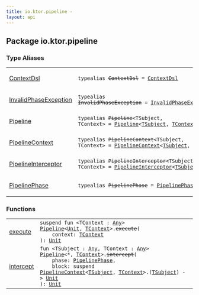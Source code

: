 ```yaml
---
title: io.ktor.pipeline - 
layout: api
---
```




## Package io.ktor.pipeline

### Type Aliases

<table class="api-docs-table">
<tbody>
<tr>
<td markdown="1">

<a href="-context-dsl.html">ContextDsl</a>


</td>
<td markdown="1">
<div class="signature"><code><span class="keyword">typealias </span><s><span class="identifier">ContextDsl</span></s>&nbsp;<span class="symbol">=</span>&nbsp;<a href="../io.ktor.util.pipeline/-context-dsl/index.html"><span class="identifier">ContextDsl</span></a></code></div>

</td>
</tr>
<tr>
<td markdown="1">

<a href="-invalid-phase-exception.html">InvalidPhaseException</a>


</td>
<td markdown="1">
<div class="signature"><code><span class="keyword">typealias </span><s><span class="identifier">InvalidPhaseException</span></s>&nbsp;<span class="symbol">=</span>&nbsp;<a href="../io.ktor.util.pipeline/-invalid-phase-exception/index.html"><span class="identifier">InvalidPhaseException</span></a></code></div>

</td>
</tr>
<tr>
<td markdown="1">

<a href="-pipeline.html">Pipeline</a>


</td>
<td markdown="1">
<div class="signature"><code><span class="keyword">typealias </span><s><span class="identifier">Pipeline</span></s><span class="symbol">&lt;</span><span class="identifier">TSubject</span><span class="symbol">, </span><span class="identifier">TContext</span><span class="symbol">&gt;</span>&nbsp;<span class="symbol">=</span>&nbsp;<a href="../io.ktor.util.pipeline/-pipeline/index.html"><span class="identifier">Pipeline</span></a><span class="symbol">&lt;</span><a href="-pipeline.html#TSubject"><span class="identifier">TSubject</span></a><span class="symbol">,</span>&nbsp;<a href="-pipeline.html#TContext"><span class="identifier">TContext</span></a><span class="symbol">&gt;</span></code></div>

</td>
</tr>
<tr>
<td markdown="1">

<a href="-pipeline-context.html">PipelineContext</a>


</td>
<td markdown="1">
<div class="signature"><code><span class="keyword">typealias </span><s><span class="identifier">PipelineContext</span></s><span class="symbol">&lt;</span><span class="identifier">TSubject</span><span class="symbol">, </span><span class="identifier">TContext</span><span class="symbol">&gt;</span>&nbsp;<span class="symbol">=</span>&nbsp;<a href="../io.ktor.util.pipeline/-pipeline-context/index.html"><span class="identifier">PipelineContext</span></a><span class="symbol">&lt;</span><a href="-pipeline-context.html#TSubject"><span class="identifier">TSubject</span></a><span class="symbol">,</span>&nbsp;<a href="-pipeline-context.html#TContext"><span class="identifier">TContext</span></a><span class="symbol">&gt;</span></code></div>

</td>
</tr>
<tr>
<td markdown="1">

<a href="-pipeline-interceptor.html">PipelineInterceptor</a>


</td>
<td markdown="1">
<div class="signature"><code><span class="keyword">typealias </span><s><span class="identifier">PipelineInterceptor</span></s><span class="symbol">&lt;</span><span class="identifier">TSubject</span><span class="symbol">, </span><span class="identifier">TContext</span><span class="symbol">&gt;</span>&nbsp;<span class="symbol">=</span>&nbsp;<a href="../io.ktor.util.pipeline/-pipeline-interceptor.html"><span class="identifier">PipelineInterceptor</span></a><span class="symbol">&lt;</span><a href="-pipeline-interceptor.html#TSubject"><span class="identifier">TSubject</span></a><span class="symbol">,</span>&nbsp;<a href="-pipeline-interceptor.html#TContext"><span class="identifier">TContext</span></a><span class="symbol">&gt;</span></code></div>

</td>
</tr>
<tr>
<td markdown="1">

<a href="-pipeline-phase.html">PipelinePhase</a>


</td>
<td markdown="1">
<div class="signature"><code><span class="keyword">typealias </span><s><span class="identifier">PipelinePhase</span></s>&nbsp;<span class="symbol">=</span>&nbsp;<a href="../io.ktor.util.pipeline/-pipeline-phase/index.html"><span class="identifier">PipelinePhase</span></a></code></div>

</td>
</tr>
</tbody>
</table>

### Functions

<table class="api-docs-table">
<tbody>
<tr>
<td markdown="1">

<a href="execute.html">execute</a>


</td>
<td markdown="1">
<div class="signature"><code><span class="keyword">suspend</span> <span class="keyword">fun </span><span class="symbol">&lt;</span><span class="identifier">TContext</span>&nbsp;<span class="symbol">:</span>&nbsp;<a href="https://kotlinlang.org/api/latest/jvm/stdlib/kotlin/-any/index.html"><span class="identifier">Any</span></a><span class="symbol">&gt;</span> <a href="-pipeline.html"><span class="identifier">Pipeline</span></a><span class="symbol">&lt;</span><a href="https://kotlinlang.org/api/latest/jvm/stdlib/kotlin/-unit/index.html"><span class="identifier">Unit</span></a><span class="symbol">,</span>&nbsp;<a href="execute.html#TContext"><span class="identifier">TContext</span></a><span class="symbol">&gt;</span><span class="symbol">.</span><s><span class="identifier">execute</span></s><span class="symbol">(</span><br/>&nbsp;&nbsp;&nbsp;&nbsp;<span class="parameterName" id="io.ktor.pipeline$execute(io.ktor.util.pipeline.Pipeline((kotlin.Unit, io.ktor.pipeline.execute.TContext)), io.ktor.pipeline.execute.TContext)/context">context</span><span class="symbol">:</span>&nbsp;<a href="execute.html#TContext"><span class="identifier">TContext</span></a><br/><span class="symbol">)</span><span class="symbol">: </span><a href="https://kotlinlang.org/api/latest/jvm/stdlib/kotlin/-unit/index.html"><span class="identifier">Unit</span></a></code></div>

</td>
</tr>
<tr>
<td markdown="1">

<a href="intercept.html">intercept</a>


</td>
<td markdown="1">
<div class="signature"><code><span class="keyword">fun </span><span class="symbol">&lt;</span><span class="identifier">TSubject</span>&nbsp;<span class="symbol">:</span>&nbsp;<a href="https://kotlinlang.org/api/latest/jvm/stdlib/kotlin/-any/index.html"><span class="identifier">Any</span></a><span class="symbol">, </span><span class="identifier">TContext</span>&nbsp;<span class="symbol">:</span>&nbsp;<a href="https://kotlinlang.org/api/latest/jvm/stdlib/kotlin/-any/index.html"><span class="identifier">Any</span></a><span class="symbol">&gt;</span> <a href="-pipeline.html"><span class="identifier">Pipeline</span></a><span class="symbol">&lt;</span><span class="identifier">*</span><span class="symbol">,</span>&nbsp;<a href="intercept.html#TContext"><span class="identifier">TContext</span></a><span class="symbol">&gt;</span><span class="symbol">.</span><s><span class="identifier">intercept</span></s><span class="symbol">(</span><br/>&nbsp;&nbsp;&nbsp;&nbsp;<span class="parameterName" id="io.ktor.pipeline$intercept(io.ktor.util.pipeline.Pipeline((kotlin.Any, io.ktor.pipeline.intercept.TContext)), io.ktor.util.pipeline.PipelinePhase, kotlin.SuspendFunction2((io.ktor.util.pipeline.PipelineContext((io.ktor.pipeline.intercept.TSubject, io.ktor.pipeline.intercept.TContext)), , kotlin.Unit)))/phase">phase</span><span class="symbol">:</span>&nbsp;<a href="-pipeline-phase.html"><span class="identifier">PipelinePhase</span></a><span class="symbol">, </span><br/>&nbsp;&nbsp;&nbsp;&nbsp;<span class="parameterName" id="io.ktor.pipeline$intercept(io.ktor.util.pipeline.Pipeline((kotlin.Any, io.ktor.pipeline.intercept.TContext)), io.ktor.util.pipeline.PipelinePhase, kotlin.SuspendFunction2((io.ktor.util.pipeline.PipelineContext((io.ktor.pipeline.intercept.TSubject, io.ktor.pipeline.intercept.TContext)), , kotlin.Unit)))/block">block</span><span class="symbol">:</span>&nbsp;<span class="keyword">suspend </span><a href="-pipeline-context.html"><span class="identifier">PipelineContext</span></a><span class="symbol">&lt;</span><a href="intercept.html#TSubject"><span class="identifier">TSubject</span></a><span class="symbol">,</span>&nbsp;<a href="intercept.html#TContext"><span class="identifier">TContext</span></a><span class="symbol">&gt;</span><span class="symbol">.</span><span class="symbol">(</span><a href="intercept.html#TSubject"><span class="identifier">TSubject</span></a><span class="symbol">)</span>&nbsp;<span class="symbol">-&gt;</span>&nbsp;<a href="https://kotlinlang.org/api/latest/jvm/stdlib/kotlin/-unit/index.html"><span class="identifier">Unit</span></a><br/><span class="symbol">)</span><span class="symbol">: </span><a href="https://kotlinlang.org/api/latest/jvm/stdlib/kotlin/-unit/index.html"><span class="identifier">Unit</span></a></code></div>

</td>
</tr>
</tbody>
</table>
